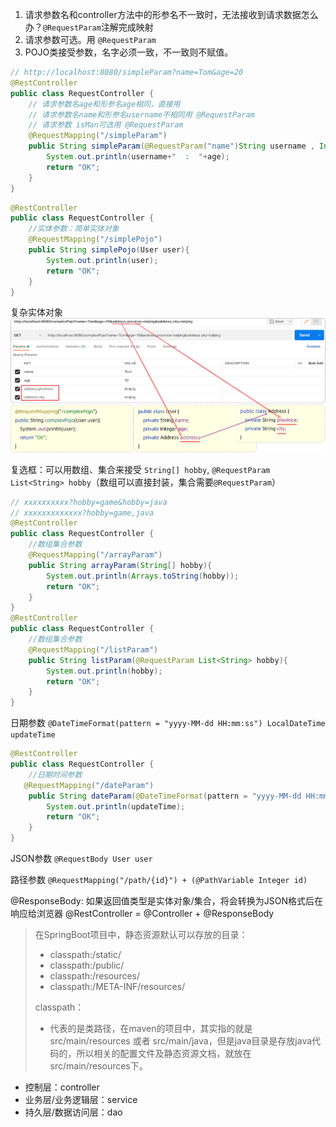 
1. 请求参数名和controller方法中的形参名不一致时，无法接收到请求数据怎么办？`@RequestParam`注解完成映射
2. 请求参数可选。用 `@RequestParam`
3. POJO类接受参数，名字必须一致，不一致则不赋值。

~~~java
// http://localhost:8080/simpleParam?name=Tom&age=20
@RestController
public class RequestController {
    // 请求参数名age和形参名age相同，直接用
    // 请求参数名name和形参名username不相同用 @RequestParam
    // 请求参数 isMan可选用 @RequestParam
    @RequestMapping("/simpleParam")
    public String simpleParam(@RequestParam("name")String username , Integer age, @RequestParam(required = false) Boolean isMan){
        System.out.println(username+"  :  "+age);
        return "OK";
    }
}
~~~
```java
@RestController
public class RequestController {
    //实体参数：简单实体对象
    @RequestMapping("/simplePojo")
    public String simplePojo(User user){
        System.out.println(user);
        return "OK";
    }
}
```
复杂实体对象
![alt text](../../images/image-149.png)

复选框：可以用数组、集合来接受 `String[] hobby`, `@RequestParam List<String> hobby`（数组可以直接封装，集合需要`@RequestParam`）
```java
// xxxxxxxxxx?hobby=game&hobby=java
// xxxxxxxxxxxxx?hobby=game,java
@RestController
public class RequestController {
    //数组集合参数
    @RequestMapping("/arrayParam")
    public String arrayParam(String[] hobby){
        System.out.println(Arrays.toString(hobby));
        return "OK";
    }
}
@RestController
public class RequestController {
    //数组集合参数
    @RequestMapping("/listParam")
    public String listParam(@RequestParam List<String> hobby){
        System.out.println(hobby);
        return "OK";
    }
}
```
日期参数 `@DateTimeFormat(pattern = "yyyy-MM-dd HH:mm:ss") LocalDateTime updateTime`
 
```java
@RestController
public class RequestController {
    //日期时间参数
   @RequestMapping("/dateParam")
    public String dateParam(@DateTimeFormat(pattern = "yyyy-MM-dd HH:mm:ss") LocalDateTime updateTime){
        System.out.println(updateTime);
        return "OK";
    }
}
```
JSON参数 `@RequestBody User user`

路径参数 `@RequestMapping("/path/{id}") + (@PathVariable Integer id)`

@ResponseBody: 如果返回值类型是实体对象/集合，将会转换为JSON格式后在响应给浏览器
@RestController = @Controller + @ResponseBody



> 在SpringBoot项目中，静态资源默认可以存放的目录：
>
> - classpath:/static/
> - classpath:/public/
> - classpath:/resources/
> - classpath:/META-INF/resources/
>
> classpath：
>
> - 代表的是类路径，在maven的项目中，其实指的就是 src/main/resources 或者 src/main/java，但是java目录是存放java代码的，所以相关的配置文件及静态资源文档，就放在 src/main/resources下。




- 控制层：controller
- 业务层/业务逻辑层：service
- 持久层/数据访问层：dao
